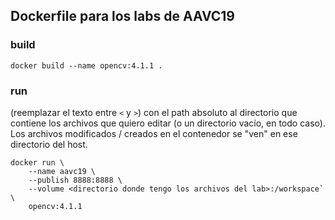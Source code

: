 ## Dockerfile para los labs de AAVC19

### build

```console
docker build --name opencv:4.1.1 .
```

### run

(reemplazar el texto entre `<` y `>`) con el path absoluto al directorio que contiene los archivos
que quiero editar (o un directorio vacío, en todo caso). Los archivos modificados / creados en el
contenedor se "ven" en ese directorio del host.

```console
docker run \
    --name aavc19 \
    --publish 8888:8888 \
    --volume <directorio donde tengo los archivos del lab>:/workspace` \
    opencv:4.1.1
```
